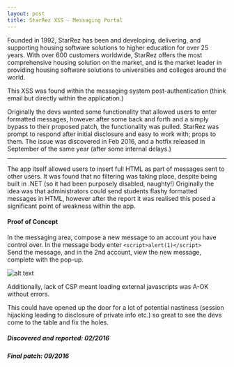 ```yaml
---
layout: post
title: StarRez XSS - Messaging Portal
---
```


<p></p>

Founded in 1992, StarRez has been and developing, delivering, and supporting housing software solutions to higher education for over 25 years.  With over 600 customers worldwide, StarRez offers the most comprehensive housing solution on the market, and is the market leader in providing housing software solutions to universities and colleges around the world.

This XSS was found within the messaging system post-authentication (think email but directly within the application.)

Originally the devs wanted some functionality that allowed users to enter formatted messages, however after some back and forth and a simply bypass to their proposed patch, the functionality was pulled. StarRez was prompt to respond after initial disclosure and easy to work with; props to them. The issue was discovered in Feb 2016, and a hotfix released in September of the same year (after some internal delays.)

---

The app itself allowed users to insert full HTML as part of messages sent to other users. It was found that no filtering was taking place, despite being built in .NET (so it had been purposely disabled, naughty!) Originally the idea was that administrators could send students flashy formatted messages in HTML, however after the report it was realised this posed a significant point of weakness within the app.

#### Proof of Concept

In the messaging area, compose a new message to an account you have control over.
In the message body enter ```<script>alert(1)</script>```<br>
Send the message, and in the 2nd account, view the new message, complete with the pop-up.

![alt text](https://raw.githubusercontent.com/nmbshiva/nmbshiva.github.io/master/_posts/starrez_xss.jpg "StarRez XSS")

Additionally, lack of CSP meant loading external javascripts was A-OK without errors.

This could have opened up the door for a lot of potential nastiness (session hijacking leading to disclosure of private info etc.) so great to see the devs come to the table and fix the holes.

##### Discovered and reported: 02/2016
##### Final patch: 09/2016